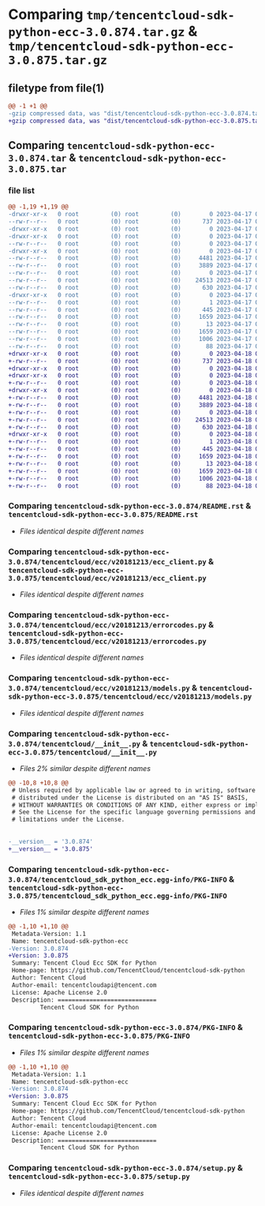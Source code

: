 # Comparing `tmp/tencentcloud-sdk-python-ecc-3.0.874.tar.gz` & `tmp/tencentcloud-sdk-python-ecc-3.0.875.tar.gz`

## filetype from file(1)

```diff
@@ -1 +1 @@
-gzip compressed data, was "dist/tencentcloud-sdk-python-ecc-3.0.874.tar", last modified: Mon Apr 17 00:28:56 2023, max compression
+gzip compressed data, was "dist/tencentcloud-sdk-python-ecc-3.0.875.tar", last modified: Tue Apr 18 00:37:32 2023, max compression
```

## Comparing `tencentcloud-sdk-python-ecc-3.0.874.tar` & `tencentcloud-sdk-python-ecc-3.0.875.tar`

### file list

```diff
@@ -1,19 +1,19 @@
-drwxr-xr-x   0 root         (0) root         (0)        0 2023-04-17 00:28:56.000000 tencentcloud-sdk-python-ecc-3.0.874/
--rw-r--r--   0 root         (0) root         (0)      737 2023-04-17 00:28:56.000000 tencentcloud-sdk-python-ecc-3.0.874/README.rst
-drwxr-xr-x   0 root         (0) root         (0)        0 2023-04-17 00:28:56.000000 tencentcloud-sdk-python-ecc-3.0.874/tencentcloud/
-drwxr-xr-x   0 root         (0) root         (0)        0 2023-04-17 00:28:56.000000 tencentcloud-sdk-python-ecc-3.0.874/tencentcloud/ecc/
--rw-r--r--   0 root         (0) root         (0)        0 2023-04-17 00:28:56.000000 tencentcloud-sdk-python-ecc-3.0.874/tencentcloud/ecc/__init__.py
-drwxr-xr-x   0 root         (0) root         (0)        0 2023-04-17 00:28:56.000000 tencentcloud-sdk-python-ecc-3.0.874/tencentcloud/ecc/v20181213/
--rw-r--r--   0 root         (0) root         (0)     4481 2023-04-17 00:28:56.000000 tencentcloud-sdk-python-ecc-3.0.874/tencentcloud/ecc/v20181213/ecc_client.py
--rw-r--r--   0 root         (0) root         (0)     3889 2023-04-17 00:28:56.000000 tencentcloud-sdk-python-ecc-3.0.874/tencentcloud/ecc/v20181213/errorcodes.py
--rw-r--r--   0 root         (0) root         (0)        0 2023-04-17 00:28:56.000000 tencentcloud-sdk-python-ecc-3.0.874/tencentcloud/ecc/v20181213/__init__.py
--rw-r--r--   0 root         (0) root         (0)    24513 2023-04-17 00:28:56.000000 tencentcloud-sdk-python-ecc-3.0.874/tencentcloud/ecc/v20181213/models.py
--rw-r--r--   0 root         (0) root         (0)      630 2023-04-17 00:28:56.000000 tencentcloud-sdk-python-ecc-3.0.874/tencentcloud/__init__.py
-drwxr-xr-x   0 root         (0) root         (0)        0 2023-04-17 00:28:56.000000 tencentcloud-sdk-python-ecc-3.0.874/tencentcloud_sdk_python_ecc.egg-info/
--rw-r--r--   0 root         (0) root         (0)        1 2023-04-17 00:28:56.000000 tencentcloud-sdk-python-ecc-3.0.874/tencentcloud_sdk_python_ecc.egg-info/dependency_links.txt
--rw-r--r--   0 root         (0) root         (0)      445 2023-04-17 00:28:56.000000 tencentcloud-sdk-python-ecc-3.0.874/tencentcloud_sdk_python_ecc.egg-info/SOURCES.txt
--rw-r--r--   0 root         (0) root         (0)     1659 2023-04-17 00:28:56.000000 tencentcloud-sdk-python-ecc-3.0.874/tencentcloud_sdk_python_ecc.egg-info/PKG-INFO
--rw-r--r--   0 root         (0) root         (0)       13 2023-04-17 00:28:56.000000 tencentcloud-sdk-python-ecc-3.0.874/tencentcloud_sdk_python_ecc.egg-info/top_level.txt
--rw-r--r--   0 root         (0) root         (0)     1659 2023-04-17 00:28:56.000000 tencentcloud-sdk-python-ecc-3.0.874/PKG-INFO
--rw-r--r--   0 root         (0) root         (0)     1006 2023-04-17 00:28:56.000000 tencentcloud-sdk-python-ecc-3.0.874/setup.py
--rw-r--r--   0 root         (0) root         (0)       88 2023-04-17 00:28:56.000000 tencentcloud-sdk-python-ecc-3.0.874/setup.cfg
+drwxr-xr-x   0 root         (0) root         (0)        0 2023-04-18 00:37:32.000000 tencentcloud-sdk-python-ecc-3.0.875/
+-rw-r--r--   0 root         (0) root         (0)      737 2023-04-18 00:37:32.000000 tencentcloud-sdk-python-ecc-3.0.875/README.rst
+drwxr-xr-x   0 root         (0) root         (0)        0 2023-04-18 00:37:32.000000 tencentcloud-sdk-python-ecc-3.0.875/tencentcloud/
+drwxr-xr-x   0 root         (0) root         (0)        0 2023-04-18 00:37:32.000000 tencentcloud-sdk-python-ecc-3.0.875/tencentcloud/ecc/
+-rw-r--r--   0 root         (0) root         (0)        0 2023-04-18 00:37:32.000000 tencentcloud-sdk-python-ecc-3.0.875/tencentcloud/ecc/__init__.py
+drwxr-xr-x   0 root         (0) root         (0)        0 2023-04-18 00:37:32.000000 tencentcloud-sdk-python-ecc-3.0.875/tencentcloud/ecc/v20181213/
+-rw-r--r--   0 root         (0) root         (0)     4481 2023-04-18 00:37:32.000000 tencentcloud-sdk-python-ecc-3.0.875/tencentcloud/ecc/v20181213/ecc_client.py
+-rw-r--r--   0 root         (0) root         (0)     3889 2023-04-18 00:37:32.000000 tencentcloud-sdk-python-ecc-3.0.875/tencentcloud/ecc/v20181213/errorcodes.py
+-rw-r--r--   0 root         (0) root         (0)        0 2023-04-18 00:37:32.000000 tencentcloud-sdk-python-ecc-3.0.875/tencentcloud/ecc/v20181213/__init__.py
+-rw-r--r--   0 root         (0) root         (0)    24513 2023-04-18 00:37:32.000000 tencentcloud-sdk-python-ecc-3.0.875/tencentcloud/ecc/v20181213/models.py
+-rw-r--r--   0 root         (0) root         (0)      630 2023-04-18 00:37:32.000000 tencentcloud-sdk-python-ecc-3.0.875/tencentcloud/__init__.py
+drwxr-xr-x   0 root         (0) root         (0)        0 2023-04-18 00:37:32.000000 tencentcloud-sdk-python-ecc-3.0.875/tencentcloud_sdk_python_ecc.egg-info/
+-rw-r--r--   0 root         (0) root         (0)        1 2023-04-18 00:37:32.000000 tencentcloud-sdk-python-ecc-3.0.875/tencentcloud_sdk_python_ecc.egg-info/dependency_links.txt
+-rw-r--r--   0 root         (0) root         (0)      445 2023-04-18 00:37:32.000000 tencentcloud-sdk-python-ecc-3.0.875/tencentcloud_sdk_python_ecc.egg-info/SOURCES.txt
+-rw-r--r--   0 root         (0) root         (0)     1659 2023-04-18 00:37:32.000000 tencentcloud-sdk-python-ecc-3.0.875/tencentcloud_sdk_python_ecc.egg-info/PKG-INFO
+-rw-r--r--   0 root         (0) root         (0)       13 2023-04-18 00:37:32.000000 tencentcloud-sdk-python-ecc-3.0.875/tencentcloud_sdk_python_ecc.egg-info/top_level.txt
+-rw-r--r--   0 root         (0) root         (0)     1659 2023-04-18 00:37:32.000000 tencentcloud-sdk-python-ecc-3.0.875/PKG-INFO
+-rw-r--r--   0 root         (0) root         (0)     1006 2023-04-18 00:37:32.000000 tencentcloud-sdk-python-ecc-3.0.875/setup.py
+-rw-r--r--   0 root         (0) root         (0)       88 2023-04-18 00:37:32.000000 tencentcloud-sdk-python-ecc-3.0.875/setup.cfg
```

### Comparing `tencentcloud-sdk-python-ecc-3.0.874/README.rst` & `tencentcloud-sdk-python-ecc-3.0.875/README.rst`

 * *Files identical despite different names*

### Comparing `tencentcloud-sdk-python-ecc-3.0.874/tencentcloud/ecc/v20181213/ecc_client.py` & `tencentcloud-sdk-python-ecc-3.0.875/tencentcloud/ecc/v20181213/ecc_client.py`

 * *Files identical despite different names*

### Comparing `tencentcloud-sdk-python-ecc-3.0.874/tencentcloud/ecc/v20181213/errorcodes.py` & `tencentcloud-sdk-python-ecc-3.0.875/tencentcloud/ecc/v20181213/errorcodes.py`

 * *Files identical despite different names*

### Comparing `tencentcloud-sdk-python-ecc-3.0.874/tencentcloud/ecc/v20181213/models.py` & `tencentcloud-sdk-python-ecc-3.0.875/tencentcloud/ecc/v20181213/models.py`

 * *Files identical despite different names*

### Comparing `tencentcloud-sdk-python-ecc-3.0.874/tencentcloud/__init__.py` & `tencentcloud-sdk-python-ecc-3.0.875/tencentcloud/__init__.py`

 * *Files 2% similar despite different names*

```diff
@@ -10,8 +10,8 @@
 # Unless required by applicable law or agreed to in writing, software
 # distributed under the License is distributed on an "AS IS" BASIS,
 # WITHOUT WARRANTIES OR CONDITIONS OF ANY KIND, either express or implied.
 # See the License for the specific language governing permissions and
 # limitations under the License.
 
 
-__version__ = '3.0.874'
+__version__ = '3.0.875'
```

### Comparing `tencentcloud-sdk-python-ecc-3.0.874/tencentcloud_sdk_python_ecc.egg-info/PKG-INFO` & `tencentcloud-sdk-python-ecc-3.0.875/tencentcloud_sdk_python_ecc.egg-info/PKG-INFO`

 * *Files 1% similar despite different names*

```diff
@@ -1,10 +1,10 @@
 Metadata-Version: 1.1
 Name: tencentcloud-sdk-python-ecc
-Version: 3.0.874
+Version: 3.0.875
 Summary: Tencent Cloud Ecc SDK for Python
 Home-page: https://github.com/TencentCloud/tencentcloud-sdk-python
 Author: Tencent Cloud
 Author-email: tencentcloudapi@tencent.com
 License: Apache License 2.0
 Description: ============================
         Tencent Cloud SDK for Python
```

### Comparing `tencentcloud-sdk-python-ecc-3.0.874/PKG-INFO` & `tencentcloud-sdk-python-ecc-3.0.875/PKG-INFO`

 * *Files 1% similar despite different names*

```diff
@@ -1,10 +1,10 @@
 Metadata-Version: 1.1
 Name: tencentcloud-sdk-python-ecc
-Version: 3.0.874
+Version: 3.0.875
 Summary: Tencent Cloud Ecc SDK for Python
 Home-page: https://github.com/TencentCloud/tencentcloud-sdk-python
 Author: Tencent Cloud
 Author-email: tencentcloudapi@tencent.com
 License: Apache License 2.0
 Description: ============================
         Tencent Cloud SDK for Python
```

### Comparing `tencentcloud-sdk-python-ecc-3.0.874/setup.py` & `tencentcloud-sdk-python-ecc-3.0.875/setup.py`

 * *Files identical despite different names*

